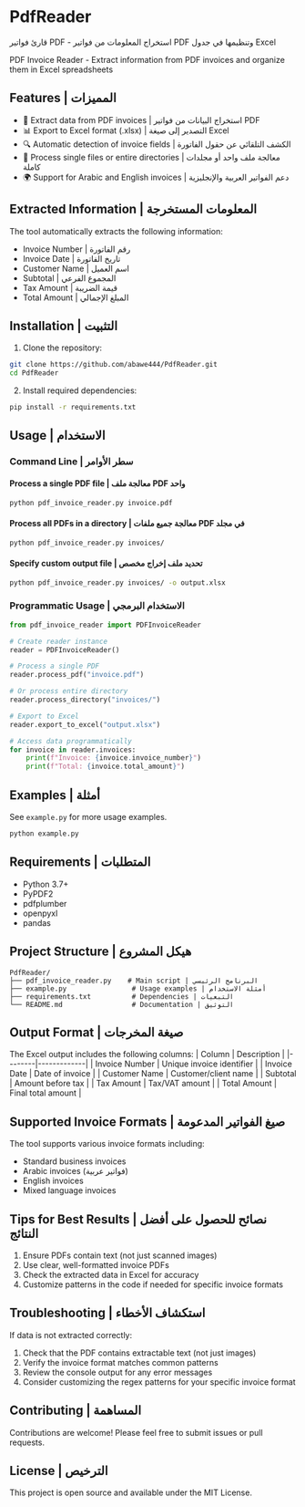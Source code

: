 # PdfReader

قارئ فواتير PDF - استخراج المعلومات من فواتير PDF وتنظيمها في جدول Excel

PDF Invoice Reader - Extract information from PDF invoices and organize them in Excel spreadsheets

## Features | المميزات

- 📄 Extract data from PDF invoices | استخراج البيانات من فواتير PDF
- 📊 Export to Excel format (.xlsx) | التصدير إلى صيغة Excel
- 🔍 Automatic detection of invoice fields | الكشف التلقائي عن حقول الفاتورة
- 📁 Process single files or entire directories | معالجة ملف واحد أو مجلدات كاملة
- 🌍 Support for Arabic and English invoices | دعم الفواتير العربية والإنجليزية

## Extracted Information | المعلومات المستخرجة

The tool automatically extracts the following information:
- Invoice Number | رقم الفاتورة
- Invoice Date | تاريخ الفاتورة
- Customer Name | اسم العميل
- Subtotal | المجموع الفرعي
- Tax Amount | قيمة الضريبة
- Total Amount | المبلغ الإجمالي

## Installation | التثبيت

1. Clone the repository:
```bash
git clone https://github.com/abawe444/PdfReader.git
cd PdfReader
```

2. Install required dependencies:
```bash
pip install -r requirements.txt
```

## Usage | الاستخدام

### Command Line | سطر الأوامر

#### Process a single PDF file | معالجة ملف PDF واحد
```bash
python pdf_invoice_reader.py invoice.pdf
```

#### Process all PDFs in a directory | معالجة جميع ملفات PDF في مجلد
```bash
python pdf_invoice_reader.py invoices/
```

#### Specify custom output file | تحديد ملف إخراج مخصص
```bash
python pdf_invoice_reader.py invoices/ -o output.xlsx
```

### Programmatic Usage | الاستخدام البرمجي

```python
from pdf_invoice_reader import PDFInvoiceReader

# Create reader instance
reader = PDFInvoiceReader()

# Process a single PDF
reader.process_pdf("invoice.pdf")

# Or process entire directory
reader.process_directory("invoices/")

# Export to Excel
reader.export_to_excel("output.xlsx")

# Access data programmatically
for invoice in reader.invoices:
    print(f"Invoice: {invoice.invoice_number}")
    print(f"Total: {invoice.total_amount}")
```

## Examples | أمثلة

See `example.py` for more usage examples.

```bash
python example.py
```

## Requirements | المتطلبات

- Python 3.7+
- PyPDF2
- pdfplumber
- openpyxl
- pandas

## Project Structure | هيكل المشروع

```
PdfReader/
├── pdf_invoice_reader.py    # Main script | البرنامج الرئيسي
├── example.py                # Usage examples | أمثلة الاستخدام
├── requirements.txt          # Dependencies | التبعيات
└── README.md                 # Documentation | التوثيق
```

## Output Format | صيغة المخرجات

The Excel output includes the following columns:
| Column | Description |
|--------|-------------|
| Invoice Number | Unique invoice identifier |
| Invoice Date | Date of invoice |
| Customer Name | Customer/client name |
| Subtotal | Amount before tax |
| Tax Amount | Tax/VAT amount |
| Total Amount | Final total amount |

## Supported Invoice Formats | صيغ الفواتير المدعومة

The tool supports various invoice formats including:
- Standard business invoices
- Arabic invoices (فواتير عربية)
- English invoices
- Mixed language invoices

## Tips for Best Results | نصائح للحصول على أفضل النتائج

1. Ensure PDFs contain text (not just scanned images)
2. Use clear, well-formatted invoice PDFs
3. Check the extracted data in Excel for accuracy
4. Customize patterns in the code if needed for specific invoice formats

## Troubleshooting | استكشاف الأخطاء

If data is not extracted correctly:
1. Check that the PDF contains extractable text (not just images)
2. Verify the invoice format matches common patterns
3. Review the console output for any error messages
4. Consider customizing the regex patterns for your specific invoice format

## Contributing | المساهمة

Contributions are welcome! Please feel free to submit issues or pull requests.

## License | الترخيص

This project is open source and available under the MIT License.
